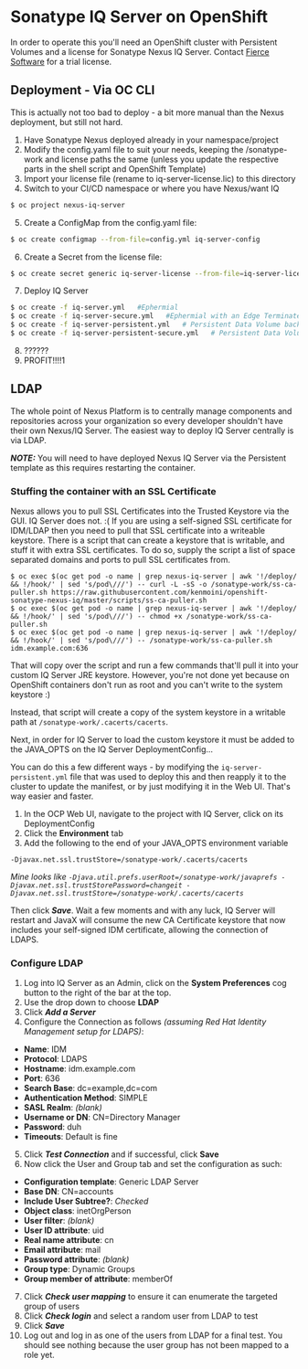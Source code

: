 # Sonatype IQ Server on OpenShift

In order to operate this you'll need an OpenShift cluster with Persistent Volumes and a license for Sonatype Nexus IQ Server.  Contact [Fierce Software](https://fiercesw.com/request-a-demo) for a trial license.

## Deployment - Via OC CLI

This is actually not too bad to deploy - a bit more manual than the Nexus deployment, but still not hard.

1. Have Sonatype Nexus deployed already in your namespace/project
2. Modify the config.yaml file to suit your needs, keeping the /sonatype-work and license paths the same (unless you update the respective parts in the shell script and OpenShift Template)
3. Import your license file (rename to iq-server-license.lic) to this directory
4. Switch to your CI/CD namespace or where you have Nexus/want IQ

  ```bash
  $ oc project nexus-iq-server
  ```

5. Create a ConfigMap from the config.yaml file:

  ```bash
  $ oc create configmap --from-file=config.yml iq-server-config
  ```

6. Create a Secret from the license file:

  ```bash
  $ oc create secret generic iq-server-license --from-file=iq-server-license.lic
  ```

7. Deploy IQ Server

  ```bash
  $ oc create -f iq-server.yml   #Ephermial
  $ oc create -f iq-server-secure.yml   #Ephermial with an Edge Terminated TLS Secured Route
  $ oc create -f iq-server-persistent.yml   # Persistent Data Volume backed
  $ oc create -f iq-server-persistent-secure.yml   # Persistent Data Volume backed with an Edge Terminated TLS Secured Route
  ```
  
8. ??????
9. PROFIT!!!!1

## LDAP

The whole point of Nexus Platform is to centrally manage components and repositories across your organization so every developer shouldn't have their own Nexus/IQ Server.  The easiest way to deploy IQ Server centrally is via LDAP.

***NOTE:*** You will need to have deployed Nexus IQ Server via the Persistent template as this requires restarting the container.

### Stuffing the container with an SSL Certificate

Nexus allows you to pull SSL Certificates into the Trusted Keystore via the GUI.  IQ Server does not. :(
If you are using a self-signed SSL certificate for IDM/LDAP then you need to pull that SSL certificate into a writeable keystore.  There is a script that can create a keystore that is writable, and stuff it with extra SSL certificates.  To do so, supply the script a list of space separated domains and ports to pull SSL certificates from.

```
$ oc exec $(oc get pod -o name | grep nexus-iq-server | awk '!/deploy/ && !/hook/' | sed 's/pod\///') -- curl -L -sS -o /sonatype-work/ss-ca-puller.sh https://raw.githubusercontent.com/kenmoini/openshift-sonatype-nexus-iq/master/scripts/ss-ca-puller.sh
$ oc exec $(oc get pod -o name | grep nexus-iq-server | awk '!/deploy/ && !/hook/' | sed 's/pod\///') -- chmod +x /sonatype-work/ss-ca-puller.sh
$ oc exec $(oc get pod -o name | grep nexus-iq-server | awk '!/deploy/ && !/hook/' | sed 's/pod\///') -- /sonatype-work/ss-ca-puller.sh idm.example.com:636
```

That will copy over the script and run a few commands that'll pull it into your custom IQ Server JRE keystore.  However, you're not done yet because on OpenShift containers don't run as root and you can't write to the system keystore :)

Instead, that script will create a copy of the system keystore in a writable path at ```/sonatype-work/.cacerts/cacerts```.

Next, in order for IQ Server to load the custom keystore it must be added to the JAVA_OPTS on the IQ Server DeploymentConfig...

You can do this a few different ways - by modifying the ```iq-server-persistent.yml``` file that was used to deploy this and then reapply it to the cluster to update the manifest, or by just modifying it in the Web UI.  That's way easier and faster.

1. In the OCP Web UI, navigate to the project with IQ Server, click on its DeploymentConfig
2. Click the **Environment** tab
3. Add the following to the end of your JAVA_OPTS environment variable

```
-Djavax.net.ssl.trustStore=/sonatype-work/.cacerts/cacerts
```

*Mine looks like ```-Djava.util.prefs.userRoot=/sonatype-work/javaprefs -Djavax.net.ssl.trustStorePassword=changeit -Djavax.net.ssl.trustStore=/sonatype-work/.cacerts/cacerts```*

Then click ***Save***.  Wait a few moments and with any luck, IQ Server will restart and JavaX will consume the new CA Certificate keystore that now includes your self-signed IDM certificate, allowing the connection of LDAPS.


### Configure LDAP

1. Log into IQ Server as an Admin, click on the **System Preferences** cog button to the right of the bar at the top.
2. Use the drop down to choose **LDAP**
3. Click ***Add a Server***
4. Configure the Connection as follows *(assuming Red Hat Identity Management setup for LDAPS)*:
  - **Name**: IDM
  - **Protocol**: LDAPS
  - **Hostname**: idm.example.com
  - **Port**: 636
  - **Search Base**: dc=example,dc=com
  - **Authentication Method**: SIMPLE
  - **SASL Realm**: *(blank)*
  - **Username or DN**: CN=Directory Manager
  - **Password**: duh
  - **Timeouts**: Default is fine
5. Click ***Test Connection*** and if successful, click **Save**
6. Now click the User and Group tab and set the configuration as such:
  - **Configuration template**: Generic LDAP Server
  - **Base DN**: CN=accounts
  - **Include User Subtree?**: *Checked*
  - **Object class**: inetOrgPerson
  - **User filter**: *(blank)*
  - **User ID attribute**: uid
  - **Real name attribute**: cn
  - **Email attribute**: mail
  - **Password attribute**: *(blank)*
  - **Group type**: Dynamic Groups
  - **Group member of attribute**: memberOf
7. Click ***Check user mapping*** to ensure it can enumerate the targeted group of users
8. Click ***Check login*** and select a random user from LDAP to test
9. Click ***Save***
10. Log out and log in as one of the users from LDAP for a final test.  You should see nothing because the user group has not been mapped to a role yet.